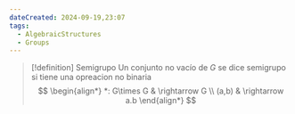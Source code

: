 ```yaml
---
dateCreated: 2024-09-19,23:07
tags:
  - AlgebraicStructures
  - Groups
---
```

> [!definition] Semigrupo
 Un conjunto no vacío de $G$ se dice semigrupo si tiene una opreacion no binaria
$$ \begin{align*} *: G\times G & \rightarrow G \\
(a,b) & \rightarrow a.b \end{align*} $$
